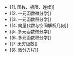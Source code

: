 - [[1. 函数、极限、连续]]
- [[2. 一元函数微分学]]
- [[3. 一元函数积分学]]
- [[4. 向量代数与空间解析几何]]
- [[5. 多元函数微分学]]
- [[6. 多元函数积分学]]
- [[7. 无穷级数]]
- [[8. 微分方程]]
